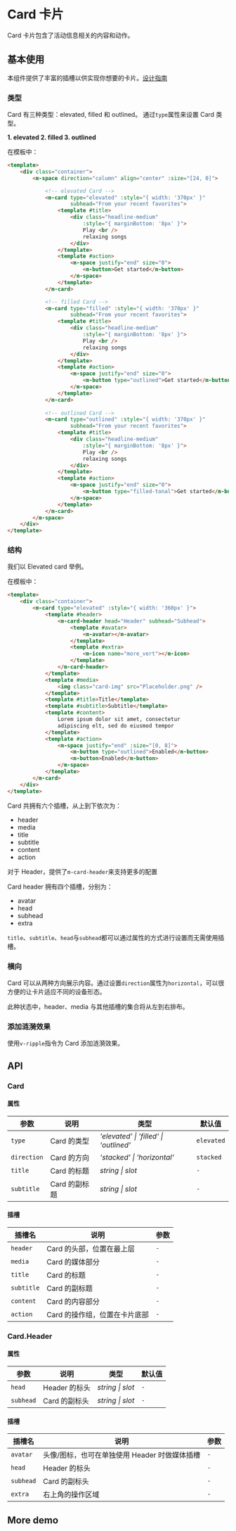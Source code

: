 # Card 卡片

Card 卡片包含了活动信息相关的内容和动作。

<ClientOnly>
<card-demo></card-demo>
</ClientOnly>

## 基本使用

本组件提供了丰富的插槽以供实现你想要的卡片。[设计指南](https://m3.material.io/components/cards/guidelines)

### 类型

Card 有三种类型：elevated, filled 和 outlined。
通过`type`属性来设置 Card 类型。

<ClientOnly>
<card-type></card-type>
</ClientOnly>

**1. elevated  2. filled  3. outlined**

在模板中：
```html
<template>
    <div class="container">
        <m-space direction="column" align="center" :size="[24, 0]">

            <!-- elevated Card -->
            <m-card type="elevated" :style="{ width: '370px' }" 
                    subhead="From your recent favorites">
                <template #title>
                    <div class="headline-medium" 
                        :style="{ marginBottom: '8px' }">
                        Play <br />
                        relaxing songs
                    </div>
                </template>
                <template #action>
                    <m-space justify="end" size="0">
                        <m-button>Get started</m-button>
                    </m-space>
                </template>
            </m-card>

            <!-- filled Card -->
            <m-card type="filled" :style="{ width: '370px' }" 
                    subhead="From your recent favorites">
                <template #title>
                    <div class="headline-medium" 
                        :style="{ marginBottom: '8px' }">
                        Play <br />
                        relaxing songs
                    </div>
                </template>
                <template #action>
                    <m-space justify="end" size="0">
                        <m-button type="outlined">Get started</m-button>
                    </m-space>
                </template>
            </m-card>
            
            <!-- outlined Card -->
            <m-card type="outlined" :style="{ width: '370px' }" 
                    subhead="From your recent favorites">
                <template #title>
                    <div class="headline-medium" 
                        :style="{ marginBottom: '8px' }">
                        Play <br />
                        relaxing songs
                    </div>
                </template>
                <template #action>
                    <m-space justify="end" size="0">
                        <m-button type="filled-tonal">Get started</m-button>
                    </m-space>
                </template>
            </m-card>
        </m-space>
    </div>
</template>
```

### 结构

我们以 Elevated card 举例。

<ClientOnly>
<card-use></card-use>
</ClientOnly>

在模板中：

```html
<template>
    <div class="container">
        <m-card type="elevated" :style="{ width: '360px' }">
            <template #header>
                <m-card-header head="Header" subhead="Subhead">
                    <template #avatar>
                        <m-avatar></m-avatar>
                    </template>
                    <template #extra>
                        <m-icon name="more_vert"></m-icon>
                    </template>
                </m-card-header>
            </template>
            <template #media>
                <img class="card-img" src="Placeholder.png" />
            </template>
            <template #title>Title</template>
            <template #subtitle>Subtitle</template>
            <template #content>
                Lorem ipsum dolor sit amet, consectetur 
                adipiscing elt, sed do eiusmod tempor
            </template>
            <template #action>
                <m-space justify="end" :size="[0, 8]">
                    <m-button type="outlined">Enabled</m-button>
                    <m-button>Enabled</m-button>
                </m-space>
            </template>
        </m-card>
    </div>
</template>
```

Card 共拥有六个插槽，从上到下依次为：
- header
- media
- title
- subtitle
- content
- action

对于 Header，提供了`m-card-header`来支持更多的配置

Card header 拥有四个插槽，分别为：
- avatar
- head
- subhead
- extra

`title`、`subtitle`、`head`与`subhead`都可以通过属性的方式进行设置而无需使用插槽。

### 横向

Card 可以从两种方向展示内容。通过设置`direction`属性为`horizontal`，可以很方便的让卡片适应不同的设备形态。

此种状态中，header、media 与其他插槽的集合将从左到右排布。

<ClientOnly>
<card-direction></card-direction>
</ClientOnly>

### 添加涟漪效果

使用`v-ripple`指令为 Card 添加涟漪效果。

<ClientOnly>
<card-ripple></card-ripple>
</ClientOnly>

## API

### Card

#### 属性

| 参数       | 说明             | 类型      | 默认值  |
| ---------- | ---------------- | -------------- | ------- |
| `type`     | Card 的类型 | _'elevated' \| 'filled' \| 'outlined'_ | `elevated`  |
| `direction` | Card 的方向 | _'stacked' \| 'horizontal'_ | `stacked`  |
| `title` | Card 的标题     | _string \| slot_ | `-`  |
| `subtitle` | Card 的副标题     | _string \| slot_ | `-` |


#### 插槽

| 插槽名    | 说明     | 参数 |
| --------- | -------- | ---- |
| `header` | Card 的头部，位置在最上层 | `-` |
| `media` | Card 的媒体部分 | `-` |
| `title` | Card 的标题 | `-` |
| `subtitle` | Card 的副标题 | `-` |
| `content` | Card 的内容部分 | `-` |
| `action` | Card 的操作组，位置在卡片底部 | `-` |

### Card.Header

#### 属性

| 参数 | 说明 | 类型 | 默认值|
| --- | --- | --- | --- |
| `head` | Header 的标头     | _string \| slot_ | `-`  |
| `subhead` | Card 的副标头     | _string \| slot_ | `-` |

#### 插槽

| 插槽名    | 说明     | 参数 |
| --------- | -------- | ---- |
| `avatar` | 头像/图标，也可在单独使用 Header 时做媒体插槽 | `-` |
| `head` | Header 的标头 | `-`  |
| `subhead` | Card 的副标头 | `-` |
| `extra` | 右上角的操作区域 | `-` |

## More demo

<ClientOnly>
<card-more></card-more>
</ClientOnly>
